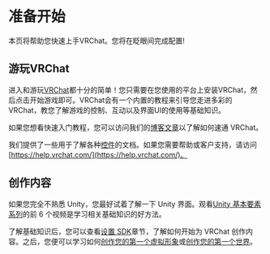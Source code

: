 # 准备开始

本页将帮助您快速上手VRChat。您将在眨眼间完成配置!

## 游玩VRChat

进入和游玩[VRChat](https://vrchat.com/)都十分的简单！您只需要在您使用的平台上安装VRChat，然后点击开始游戏即可。VRChat会有一个内置的教程来引导您走进多彩的VRChat，教您了解游戏的控制、互动以及界面UI的使用等基础知识。

如果您想看快速入门教程，您可以访问我们的[博客文章](https://medium.com/vrchat/stuck-inside-a-quick-guide-for-using-vrchat-to-stay-connected-f71430cf8a11)以了解如何速通 VRChat。

我们提供了一些用于了解各种[控件](/docs.vrchat.com/OVERVIEW/controls/controls.md)的文档。如果您需要帮助或客户支持，请访问 [https://help.vrchat.com/](https://help.vrchat.com/)。

## 创作内容

如果您完全不熟悉 Unity，您最好试着了解一下 Unity 界面。观看[Unity 基本要素系列](https://unity3d.com/learn/tutorials/topics/interface-essentials/interface-overview?playlist=17090)的前 6 个视频是学习相关基础知识的好方法。

了解基础知识后，您可以查看[设置 SDK](/creators.vrchat.com/sdk/)章节，了解如何开始为 VRChat 创作内容。之后，您便可以学习如何[创作您的第一个虚拟形象](/creators.vrchat.com/avatars/creating-your-first-avatar.md)或[创作您的第一个世界](/creators.vrchat.com/worlds/creating-your-first-world.md)。
